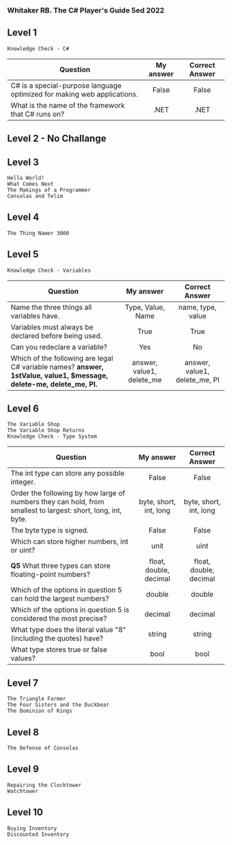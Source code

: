 ### Whitaker RB. The C# Player's Guide 5ed 2022

## Level 1
    Knowledge Check - C#
| Question | My answer | Correct Answer |
| --- | :---: | :---: |
| C# is a special-purpose language optimized for making web applications. | False | False |
| What is the name of the framework that C# runs on? | .NET | .NET |

## Level 2 - No Challange

## Level 3
    Hello World!
 	What Comes Next
    The Makings of a Programmer
    Consolas and Telim

## Level 4
    The Thing Namer 3000

## Level 5
    Knowledge Check - Variables
| Question | My answer | Correct Answer |
| --- | :---: | :---: |
| Name the three things all variables have. | Type, Value, Name | name, type, value |
| Variables must always be declared before being used. | True | True |
| Can you redeclare a variable? | Yes | No |
| Which of the following are legal C# variable names? **answer, 1stValue, value1, $message, delete-me, delete_me, PI.** | answer, value1, delete_me | answer, value1, delete_me, PI |

## Level 6
    The Variable Shop
    The Variable Shop Returns
    Knowledge Check - Type System
| Question | My answer | Correct Answer |
| --- | :---: | :---: |
| The int type can store any possible integer. | False | False |
| Order the following by how large of numbers they can hold, from smallest to largest: short, long, int, byte. | byte, short, int, long | byte, short, int, long |
| The byte type is signed. | False | False |
| Which can store higher numbers, int or uint? | unit | uint |
| **Q5** What three types can store floating-point numbers? | float, double, decimal | float, double, decimal |
| Which of the options in question 5 can hold the largest numbers? | double | double |
| Which of the options in question 5 is considered the most precise? | decimal | decimal |
| What type does the literal value "8" (including the quotes) have? | string | string |
| What type stores true or false values? | bool | bool |

## Level 7
    The Triangle Farmer
    The Four Sisters and the Duckbear
 	The Dominion of Kings

## Level 8
    The Defense of Consolas

## Level 9
    Repairing the Clocktower
    Watchtower

## Level 10
    Buying Inventory
    Discounted Inventory